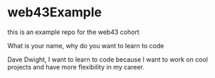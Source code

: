 # web43Example
this is an example repo for the web43 cohort


What is your name, why do you want to learn to code

Dave Dwight, I want to learn to code because I want to work on cool projects and have more flexibility in my career.